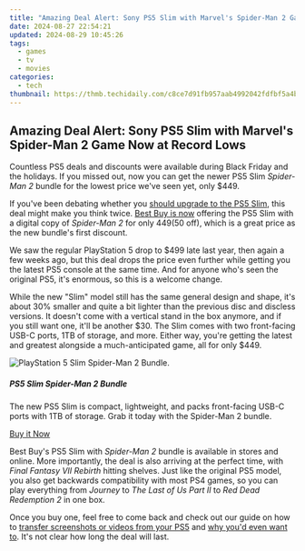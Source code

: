 ```yaml
---
title: "Amazing Deal Alert: Sony PS5 Slim with Marvel's Spider-Man 2 Game Now at Record Lows"
date: 2024-08-27 22:54:21
updated: 2024-08-29 10:45:26
tags:
  - games
  - tv
  - movies
categories:
  - tech
thumbnail: https://thmb.techidaily.com/c8ce7d91fb957aab4992042fdfbf5a4bd1a84b3cbd4ae7f99a3317b1ad8120c6.jpg
---
```


## Amazing Deal Alert: Sony PS5 Slim with Marvel's Spider-Man 2 Game Now at Record Lows

Countless PS5 deals and discounts were available during Black Friday and the holidays. If you missed out, now you can get the newer PS5 Slim _Spider-Man 2_ bundle for the lowest price we've seen yet, only $449.

 If you've been debating whether you [should upgrade to the PS5 Slim](https://facebook-video-share.techidaily.com/updated-from-hobbies-to-hearts-youtubes-path-to-fame/), this deal might make you think twice. [Best Buy is now](https://shop-links.co/link/?exclusive=1&publisher_slug=itechdaily19598&url=https%3A%2F%2Fwww.bestbuy.com%2Fsite%2Fsony-playstation-5-slim-console-marvels-spider-man-2-bundle-full-game-download-included-white%2F6565065.p%3FskuId%3D6565065) offering the PS5 Slim with a digital copy of _Spider-Man 2_ for only $449 ($50 off), which is a great price as the new bundle's first discount.

 We saw the regular PlayStation 5 drop to $499 late last year, then again a few weeks ago, but this deal drops the price even further while getting you the latest PS5 console at the same time. And for anyone who's seen the original PS5, it's enormous, so this is a welcome change.

 While the new "Slim" model still has the same general design and shape, it's about 30% smaller and quite a bit lighter than the previous disc and discless versions. It doesn't come with a vertical stand in the box anymore, and if you still want one, it'll be another $30\. The Slim comes with two front-facing USB-C ports, 1TB of storage, and more. Either way, you're getting the latest and greatest alongside a much-anticipated game, all for only $449.

![PlayStation 5 Slim Spider-Man 2 Bundle.](https://static1.howtogeekimages.com/wordpress/wp-content/uploads/2024/03/screenshot-2024-03-01-at-9-05-46-am.jpg) 

#####  PS5 Slim Spider-Man 2 Bundle

The new PS5 Slim is compact, lightweight, and packs front-facing USB-C ports with 1TB of storage. Grab it today with the Spider-Man 2 bundle. 

[Buy it Now](https://shop-links.co/link/?exclusive=1&publisher_slug=itechdaily19598&url=https%3A%2F%2Fwww.bestbuy.com%2Fsite%2Fsony-playstation-5-slim-console-marvels-spider-man-2-bundle-full-game-download-included-white%2F6565065.p%3FskuId%3D6565065) 

 Best Buy's PS5 Slim with _Spider-Man 2_ bundle is available in stores and online. More importantly, the deal is also arriving at the perfect time, with _Final Fantasy VII Rebirth_ hitting shelves. Just like the original PS5 model, you also get backwards compatibility with most PS4 games, so you can play everything from _Journey_ to _The Last of Us Part II_ to _Red Dead Redemption 2_ in one box.

 Once you buy one, feel free to come back and check out our guide on how to [transfer screenshots or videos from your PS5](https://extra-skills.techidaily.com/2024-approved-seeking-visual-vintage-free-art-archives-online/) and [why you'd even want to](https://fox-helps.techidaily.com/updated-superior-streaming-with-integrated-local-channels-future-edition-for-2024/). It's not clear how long the deal will last.

<ins class="adsbygoogle"
     style="display:block"
     data-ad-format="autorelaxed"
     data-ad-client="ca-pub-7571918770474297"
     data-ad-slot="1223367746"></ins>



<ins class="adsbygoogle"
     style="display:block"
     data-ad-client="ca-pub-7571918770474297"
     data-ad-slot="8358498916"
     data-ad-format="auto"
     data-full-width-responsive="true"></ins>
